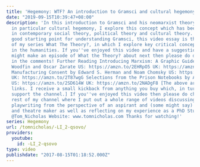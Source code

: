 ```yaml
---
title: 'Hegemony: WTF? An introduction to Gramsci and cultural hegemony'
date: "2019-09-15T10:39:47+08:00"
description: 'In this introduction to Gramsci and his neomarxist theory of hegemony,
  in particular cultural hegemony, I explore this concept which has been hugely influential
  in contemporary social theory, political theory and cultural theory. Hopefully a
  good starting point for understanding Gramsci, this video essay is the third episode
  of my series What The Theory?, in which I explore key critical concepts and ideas
  in the humanities. If you''ve enjoyed this video and have a suggestion of what I
  might make an episode of What the Theory? about next then please do drop me a line
  in the comments! Further Reading Introducing Marxism: A Graphic Guide by Rupert
  Woodfin and Oscar Zarate US: https://amzn.to/2EHRpO5 UK: https://amzn.to/2UjTcyo
  Manufacturing Consent by Edward S. Herman and Noam Chomsky US: https://amzn.to/2EzZhQD
  UK: https://amzn.to/2T87wgG Selections from the Prison Notebooks by Antonio Gramsci
  US: https://amzn.to/2SD614W UK: https://amzn.to/2NADgF8 [The above are affiliate
  links. I receive a small kickback from anything you buy which, in turn, helps to
  support the channel.] If you''ve enjoyed this video then please do check out the
  rest of my channel where I put out a whole range of videos discussing theatre and
  playwriting from the perspective of an aspirant and (some might say) emerging playwright
  and theatre maker as well as reflecting on my experience as a PhD Student. Twitter:
  @Tom_Nicholas Website: www.tomnicholas.com Thanks for watching!'
series: Hegemony
url: /tomnicholas/-LI_2-qsovo/
providers:
  youtube:
    id: -LI_2-qsovo
type: video
publishdate: "2017-08-15T01:18:52.000Z"
---
```

